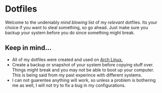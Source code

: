 # Dotfiles

Welcome to the undeniably _mind blowing_ list of my _relevant_ dotfiles. Its your choice if you want to steal something, so go ahead. Just make sure you backup your system before you do since something might break.

## Keep in mind...

- All of my dotfiles were created and used on [Arch Linux.](https://archlinux.org/ "The Arch Linux Website")
- Create a backup or snapshot of your system before copying stuff over. Things might break and you may not be able to boot up your computer. This is being said from my past experince with different systems.
- I can not guarentee anything will work, so unless a problem is bothering me as well, I will not try to fix a bug in my configurations.
